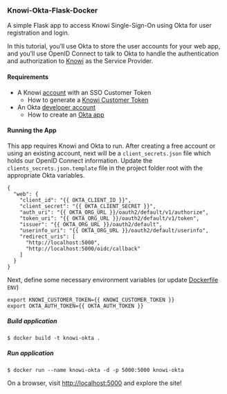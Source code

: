 ### Knowi-Okta-Flask-Docker
A simple Flask app to access Knowi Single-Sign-On using Okta for user registration and login.

In this tutorial, you’ll use Okta to store the user accounts for your web app, and you’ll use 
OpenID Connect to talk to Okta to handle the authentication and authorization to 
[Knowi](https://www.knowi.com) as the Service Provider.

#### Requirements
* A Knowi [account](https://knowi.com/signup) with an SSO Customer Token
  * How to generate a [Knowi Customer Token](https://docs.knowi.com/hc/en-us/articles/360047948393-Embedding-with-Single-Sign-On)     
* An Okta [developer account](https://developer.okta.com/signup/)
  * How to create an [Okta app](https://developer.okta.com/docs/guides/sign-into-web-app/aspnet/create-okta-application/)


#### Running the App
This app requires Knowi and Okta to run. After creating a free account or using an existing account, next
will be a `client_secrets.json` file which holds our OpenID Connect information. Update the `clients_secrets.json.template`
file in the project folder root with the appropriate Okta variables. 

```
{
  "web": {
    "client_id": "{{ OKTA_CLIENT_ID }}",
    "client_secret": "{{ OKTA_CLIENT_SECRET }}",
    "auth_uri": "{{ OKTA_ORG_URL }}/oauth2/default/v1/authorize",
    "token_uri": "{{ OKTA_ORG_URL }}/oauth2/default/v1/token",
    "issuer": "{{ OKTA_ORG_URL }}/oauth2/default",
    "userinfo_uri": "{{ OKTA_ORG_URL }}/oauth2/default/userinfo",
    "redirect_uris": [
      "http://localhost:5000",
      "http://localhost:5000/oidc/callback"
    ]
  }
}
```

Next, define some necessary environment variables (or update [Dockerfile](Dockerfile) `ENV`)
```shell script
export KNOWI_CUSTOMER_TOKEN={{ KNOWI_CUSTOMER_TOKEN }}
export OKTA_AUTH_TOKEN={{ OKTA_AUTH_TOKEN }}
```

##### Build application
```
$ docker build -t knowi-okta .
```

##### Run application
```
$ docker run --name knowi-okta -d -p 5000:5000 knowi-okta
```

On a browser, visit [http://localhost:5000](http://localhost:5000) and explore the site!
